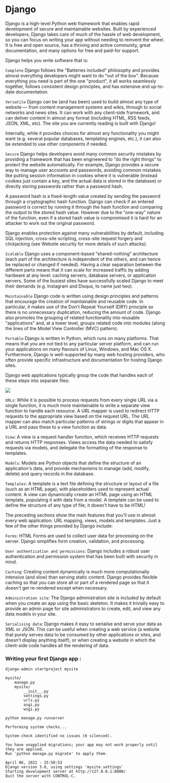 # Django
Django is a high-level Python web framework that enables rapid development of secure and maintainable websites. Built by experienced developers, Django takes care of much of the hassle of web development, so you can focus on writing your app without needing to reinvent the wheel. It is free and open source, has a thriving and active community, great documentation, and many options for free and paid-for support.

Django helps you write software that is:

`Complete`
Django follows the "Batteries included" philosophy and provides almost everything developers might want to do "out of the box". Because everything you need is part of the one "product", it all works seamlessly together, follows consistent design principles, and has extensive and up-to-date documentation.

`Versatile`
Django can be (and has been) used to build almost any type of website — from content management systems and wikis, through to social networks and news sites. It can work with any client-side framework, and can deliver content in almost any format (including HTML, RSS feeds, JSON, XML, etc). The site you are currently reading is built with Django!

Internally, while it provides choices for almost any functionality you might want (e.g. several popular databases, templating engines, etc.), it can also be extended to use other components if needed.

`Secure`
Django helps developers avoid many common security mistakes by providing a framework that has been engineered to "do the right things" to protect the website automatically. For example, Django provides a secure way to manage user accounts and passwords, avoiding common mistakes like putting session information in cookies where it is vulnerable (instead cookies just contain a key, and the actual data is stored in the database) or directly storing passwords rather than a password hash.

A password hash is a fixed-length value created by sending the password through a cryptographic hash function. Django can check if an entered password is correct by running it through the hash function and comparing the output to the stored hash value. However due to the "one-way" nature of the function, even if a stored hash value is compromised it is hard for an attacker to work out the original password.

Django enables protection against many vulnerabilities by default, including SQL injection, cross-site scripting, cross-site request forgery and clickjacking (see Website security for more details of such attacks).

`Scalable`
Django uses a component-based “shared-nothing” architecture (each part of the architecture is independent of the others, and can hence be replaced or changed if needed). Having a clear separation between the different parts means that it can scale for increased traffic by adding hardware at any level: caching servers, database servers, or application servers. Some of the busiest sites have successfully scaled Django to meet their demands (e.g. Instagram and Disqus, to name just two).

`Maintainable`
Django code is written using design principles and patterns that encourage the creation of maintainable and reusable code. In particular, it makes use of the Don't Repeat Yourself (DRY) principle so there is no unnecessary duplication, reducing the amount of code. Django also promotes the grouping of related functionality into reusable "applications" and, at a lower level, groups related code into modules (along the lines of the Model View Controller (MVC) pattern).

`Portable`
Django is written in Python, which runs on many platforms. That means that you are not tied to any particular server platform, and can run your applications on many flavours of Linux, Windows, and Mac OS X. Furthermore, Django is well-supported by many web hosting providers, who often provide specific infrastructure and documentation for hosting Django sites.


Django web applications typically group the code that handles each of these steps into separate files:

![](https://developer.mozilla.org/en-US/docs/Learn/Server-side/Django/Introduction/basic-django.png)

`URLs`: While it is possible to process requests from every single URL via a single function, it is much more maintainable to write a separate view function to handle each resource. A URL mapper is used to redirect HTTP requests to the appropriate view based on the request URL. The URL mapper can also match particular patterns of strings or digits that appear in a URL and pass these to a view function as data.

`View`: A view is a request handler function, which receives HTTP requests and returns HTTP responses. Views access the data needed to satisfy requests via models, and delegate the formatting of the response to templates.

`Models`: Models are Python objects that define the structure of an application's data, and provide mechanisms to manage (add, modify, delete) and query records in the database.

`Templates`: A template is a text file defining the structure or layout of a file (such as an HTML page), with placeholders used to represent actual content. A view can dynamically create an HTML page using an HTML template, populating it with data from a model. A template can be used to define the structure of any type of file; it doesn't have to be HTML!



The preceding sections show the main features that you'll use in almost every web application: URL mapping, views, models and templates. Just a few of the other things provided by Django include:

`Forms`: HTML Forms are used to collect user data for processing on the server. Django simplifies form creation, validation, and processing.

`User authentication and permissions`: Django includes a robust user authentication and permission system that has been built with security in mind.

`Caching`: Creating content dynamically is much more computationally intensive (and slow) than serving static content. Django provides flexible caching so that you can store all or part of a rendered page so that it doesn't get re-rendered except when necessary.

`Administration site`: The Django administration site is included by default when you create an app using the basic skeleton. It makes it trivially easy to provide an admin page for site administrators to create, edit, and view any data models in your site.

`Serialising data`: Django makes it easy to serialise and serve your data as XML or JSON. This can be useful when creating a web service (a website that purely serves data to be consumed by other applications or sites, and doesn't display anything itself), or when creating a website in which the client-side code handles all the rendering of data.

### Writing your first Django app :
```django-admin startproject mysite```
```
mysite/
    manage.py
    mysite/
        __init__.py
        settings.py
        urls.py
        asgi.py
        wsgi.py
```


`python manage.py runserver`

```
Performing system checks...

System check identified no issues (0 silenced).

You have unapplied migrations; your app may not work properly until they are applied.
Run 'python manage.py migrate' to apply them.

April 06, 2021 - 15:50:53
Django version 3.0, using settings 'mysite.settings'
Starting development server at http://127.0.0.1:8000/
Quit the server with CONTROL-C.
```